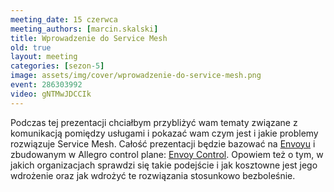 ```yaml
---
meeting_date: 15 czerwca
meeting_authors: [marcin.skalski]
title: Wprowadzenie do Service Mesh
old: true
layout: meeting
categories: [sezon-5]
image: assets/img/cover/wprowadzenie-do-service-mesh.png
event: 286303992
video: gNTMwJDCCIk
---
```


Podczas tej prezentacji chciałbym przybliżyć wam tematy związane z komunikacją pomiędzy usługami i pokazać wam czym jest i jakie problemy rozwiązuje Service Mesh. Całość prezentacji będzie bazować na [Envoyu] i zbudowanym w Allegro control plane: [Envoy Control]. Opowiem też o tym, w jakich organizacjach sprawdzi się takie podejście i jak kosztowne jest jego wdrożenie oraz jak wdrożyć te rozwiązania stosunkowo bezboleśnie.

[Envoy Control]: https://github.com/allegro/envoy-control
[Envoyu]: https://www.envoyproxy.io/
